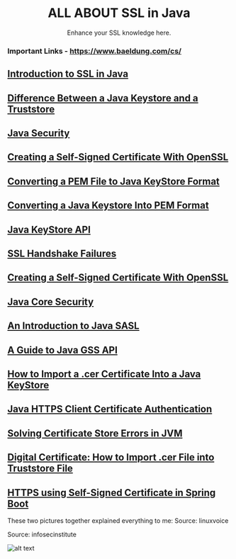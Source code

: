 <div align="center" width="100%">
    <h1>ALL ABOUT SSL in Java</h1>
    <p>Enhance your SSL knowledge here.</p>
</div>

### Important Links - https://www.baeldung.com/cs/

## [Introduction to SSL in Java](https://www.baeldung.com/java-ssl)
## [Difference Between a Java Keystore and a Truststore](https://www.baeldung.com/java-keystore-truststore-difference#java-keystore)
## [Java Security](https://www.baeldung.com/category/security)
## [Creating a Self-Signed Certificate With OpenSSL](https://www.baeldung.com/openssl-self-signed-cert)
## [Converting a PEM File to Java KeyStore Format](https://www.baeldung.com/convert-pem-to-jks)
## [Converting a Java Keystore Into PEM Format](https://www.baeldung.com/java-keystore-convert-to-pem-format)
## [Java KeyStore API](https://www.baeldung.com/java-keystore)
## [SSL Handshake Failures](https://www.baeldung.com/java-ssl-handshake-failures)
## [Creating a Self-Signed Certificate With OpenSSL](https://www.baeldung.com/openssl-self-signed-cert)
## [Java Core Security](https://github.com/eugenp/tutorials/tree/master/core-java-modules/core-java-security)

## [An Introduction to Java SASL](https://www.baeldung.com/java-sasl)
## [A Guide to Java GSS API](https://www.baeldung.com/java-gss)
## [How to Import a .cer Certificate Into a Java KeyStore](https://www.baeldung.com/java-import-cer-certificate-into-keystore)
## [Java HTTPS Client Certificate Authentication](https://www.baeldung.com/java-https-client-certificate-authentication)


## [Solving Certificate Store Errors in JVM](https://www.baeldung.com/jvm-certificate-store-errors)
## [Digital Certificate: How to Import .cer File into Truststore File](https://www.baeldung.com/import-cer-file-into-truststore)
## [HTTPS using Self-Signed Certificate in Spring Boot](https://www.baeldung.com/spring-boot-https-self-signed-certificate)

These two pictures together explained everything to me:
Source: linuxvoice

Source: infosecinstitute

![alt text](http://url/to/img.png)

